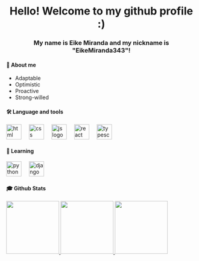 <h1 align='center'> Hello! Welcome to my github profile :)</h1>

<h3 align='center'>My name is Eike Miranda and my nickname is "EikeMiranda343"!</h3>

<h4>👋 About me</h4>

- Adaptable
- Optimistic
- Proactive
- Strong-willed

<h4 align="left">🛠 Language and tools</h4>

<div align='left'>
  <img src="https://cdn.jsdelivr.net/gh/devicons/devicon@latest/icons/html5/html5-original-wordmark.svg" height=40 alt="html logo"/>
  <img width="12" />
  <img src="https://cdn.jsdelivr.net/gh/devicons/devicon@latest/icons/css3/css3-original-wordmark.svg" height=40 alt="css logo"/>
  <img width="12" />
  <img src="https://cdn.jsdelivr.net/gh/devicons/devicon@latest/icons/javascript/javascript-original.svg" height=40 alt="js logo"/>
  <img width="12" />
  <img src="https://cdn.jsdelivr.net/gh/devicons/devicon@latest/icons/react/react-original-wordmark.svg" height=40 alt="react logo"/>
  <img width="12" />
  <img src="https://cdn.jsdelivr.net/gh/devicons/devicon@latest/icons/typescript/typescript-original.svg" height=40 alt="typescript logo"/>
</div>

<h4 align="left">🔭 Learning</h4>

<div align='left'>
  <img src="https://cdn.jsdelivr.net/gh/devicons/devicon@latest/icons/python/python-original-wordmark.svg" height=40 alt="python logo"/>
  <img width="12" />
  <img src="https://cdn.jsdelivr.net/gh/devicons/devicon@latest/icons/django/django-plain.svg" height=40 alt="django logo"/>         
</div>

<h4 align="left">🎓 Github Stats</h4>

<div>
<a href="https://github.com/EikeMiranda343">
<img loading="lazy" height="140em" src="https://github-readme-stats.vercel.app/api?username=EikeMiranda343&show_icons=true"/>
<img loading="lazy" height="140em" src="https://github-readme-stats.vercel.app/api/top-langs/?username=EikeMiranda343&layout=compact"/>
<img loading="lazy" height="140em" src="https://streak-stats.demolab.com/?user=EikeMiranda343"/>
<div>


